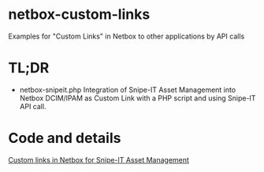 # netbox-custom-links
Examples for "Custom Links" in Netbox to other applications by API calls

# TL;DR

* netbox-snipeit.php
  Integration of Snipe-IT Asset Management into Netbox DCIM/IPAM as Custom Link with a PHP script and using Snipe-IT API call.

# Code and details

[Custom links in Netbox for Snipe-IT Asset Management](https://www.thierolf.org/blog/2020/custom-links-in-netbox-for-snipe-it-asset-management/)
